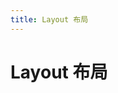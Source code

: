 ```yaml
---
title: Layout 布局
---
```

# Layout 布局 <Badge text="pass" type="success"/> <Badge text="0.0.3+"/>

<ClientOnly>
  <layout-demo></layout-demo>
</ClientOnly>
